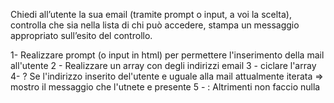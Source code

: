 Chiedi all’utente la sua email (tramite prompt o input, a voi la scelta),
controlla che sia nella lista di chi può accedere,
stampa un messaggio appropriato sull’esito del controllo.

1- Realizzare prompt (o input in html) per permettere l'inserimento della mail all'utente
2 - Realizzare un array con degli indirizzi email
3 - ciclare l'array
4- ? Se l'indirizzo inserito del'utente e uguale alla mail attualmente iterata => mostro il messaggio che l'utnete e presente
5 - : Altrimenti non faccio nulla